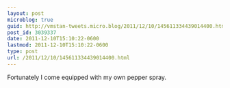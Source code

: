 ```yaml
---
layout: post
microblog: true
guid: http://vmstan-tweets.micro.blog/2011/12/10/145611334439014400.html
post_id: 3039337
date: 2011-12-10T15:10:22-0600
lastmod: 2011-12-10T15:10:22-0600
type: post
url: /2011/12/10/145611334439014400.html
---
```

Fortunately I come equipped with my own pepper spray.
